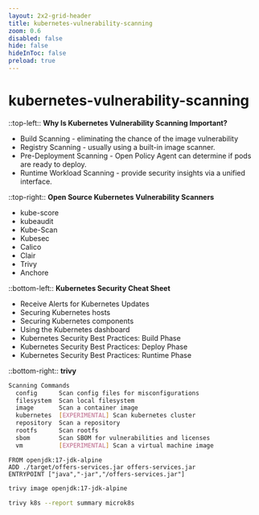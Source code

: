 ```yaml
---
layout: 2x2-grid-header 
title: kubernetes-vulnerability-scanning  
zoom: 0.6   
disabled: false 
hide: false 
hideInToc: false    
preload: true   
---
```


<!--

Kubernetes Security Cheat Sheet
https://cheatsheetseries.owasp.org/cheatsheets/Kubernetes_Security_Cheat_Sheet.html


https://quay.github.io/clair/
-->

# kubernetes-vulnerability-scanning   

::top-left::
**Why Is Kubernetes Vulnerability Scanning Important?** 
- Build Scanning - eliminating the chance of the image vulnerability 
- Registry Scanning - usually using a built-in image scanner. 
- Pre-Deployment Scanning - Open Policy Agent can determine if pods are ready to deploy. 
- Runtime Workload Scanning - provide security insights via a unified interface.



::top-right::
**Open Source Kubernetes Vulnerability Scanners**   
- kube-score
- kubeaudit
- Kube-Scan
- Kubesec
- Calico
- Clair
- Trivy
- Anchore

::bottom-left::
**Kubernetes Security Cheat Sheet**

- Receive Alerts for Kubernetes Updates
- Securing Kubernetes hosts
- Securing Kubernetes components
- Using the Kubernetes dashboard
- Kubernetes Security Best Practices: Build Phase
- Kubernetes Security Best Practices: Deploy Phase
- Kubernetes Security Best Practices: Runtime Phase


::bottom-right::
**trivy**   
```bash
Scanning Commands
  config      Scan config files for misconfigurations
  filesystem  Scan local filesystem
  image       Scan a container image
  kubernetes  [EXPERIMENTAL] Scan kubernetes cluster
  repository  Scan a repository
  rootfs      Scan rootfs
  sbom        Scan SBOM for vulnerabilities and licenses
  vm          [EXPERIMENTAL] Scan a virtual machine image
```
```docker
FROM openjdk:17-jdk-alpine
ADD ./target/offers-services.jar offers-services.jar
ENTRYPOINT ["java","-jar","/offers-services.jar"]
```
```bash
trivy image openjdk:17-jdk-alpine
```

```bash
trivy k8s --report summary microk8s
```